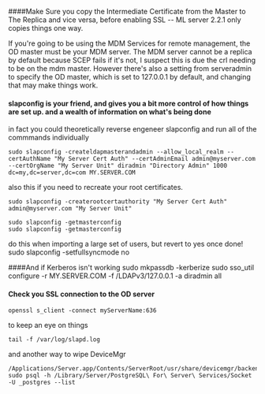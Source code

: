 ####Make Sure you copy the Intermediate Certificate from the Master to The Replica and vice versa, before enabling SSL  -- ML server 2.2.1 only copies things one way.


If you're going to be using the MDM Services for remote management, the OD master must be your MDM server.  The MDM server cannot be a replica by default because SCEP fails if it's not, I suspect this is due the crl needing to be on the mdm master.  However there's also a setting from serveradmin to specify the OD master, which is set to 127.0.0.1 by default, and changing that may make things work. 


#### slapconfig is your friend, and gives you a bit more control of how things are set up.  and a wealth of information on what's being done
in fact you could theoretically reverse engeneer slapconfig and run all of the commmands individually

	sudo slapconfig -createldapmasterandadmin --allow_local_realm --certAuthName "My Server Cert Auth" --certAdminEmail admin@myserver.com --certOrgName "My Server Unit" diradmin "Directory Admin" 1000 dc=my,dc=server,dc=com MY.SERVER.COM

also this if you need to recreate your root certificates.

	sudo slapconfig -createrootcertauthority "My Server Cert Auth" admin@myserver.com "My Server Unit"

	sudo slapconfig -getmasterconfig
	sudo slapconfig -getmasterconfig	
do this when importing a large set of users, but revert to yes once done!
	sudo slapconfig -setfullsyncmode no
	
####And if Kerberos isn't working
	sudo mkpassdb -kerberize
	sudo sso_util configure -r MY.SERVER.COM -f /LDAPv3/127.0.0.1 -a diradmin all	


#### Check you SSL connection to the OD server
	openssl s_client -connect myServerName:636

to keep an eye on things

	tail -f /var/log/slapd.log

and another way to wipe DeviceMgr

	/Applications/Server.app/Contents/ServerRoot/usr/share/devicemgr/backend/wipeDB.sh
	sudo psql -h /Library/Server/PostgreSQL\ For\ Server\ Services/Socket -U _postgres --list